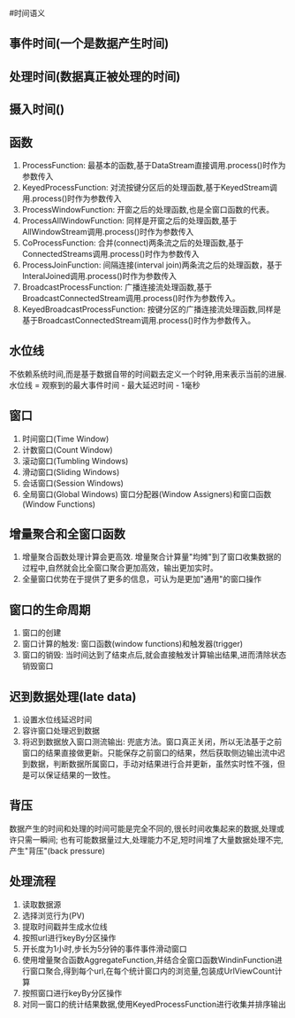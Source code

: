 #时间语义
## 事件时间(一个是数据产生时间)
## 处理时间(数据真正被处理的时间)
## 摄入时间()
## 函数
1. ProcessFunction: 最基本的函数,基于DataStream直接调用.process()时作为参数传入
2. KeyedProcessFunction: 对流按键分区后的处理函数,基于KeyedStream调用.process()时作为参数传入
3. ProcessWindowFunction: 开窗之后的处理函数,也是全窗口函数的代表。
4. ProcessAllWindowFunction: 同样是开窗之后的处理函数,基于AllWindowStream调用.process()时作为参数传入
5. CoProcessFunction: 合并(connect)两条流之后的处理函数,基于ConnectedStreams调用.process()时作为参数传入
6. ProcessJoinFunction: 间隔连接(interval join)两条流之后的处理函数，基于InteralJoined调用.process()时作为参数传入
7. BroadcastProcessFunction: 广播连接流处理函数,基于BroadcastConnectedStream调用.process()时作为参数传入。
8. KeyedBroadcastProcessFunction: 按键分区的广播连接流处理函数,同样是基于BroadcastConnectedStream调用.process()时作为参数传入。
## 水位线
不依赖系统时间,而是基于数据自带的时间戳去定义一个时钟,用来表示当前的进展.
水位线 = 观察到的最大事件时间 - 最大延迟时间 - 1毫秒
## 窗口
1. 时间窗口(Time Window)
2. 计数窗口(Count Window)
3. 滚动窗口(Tumbling Windows)
4. 滑动窗口(Sliding Windows)
5. 会话窗口(Session Windows)
6. 全局窗口(Global Windows)
窗口分配器(Window Assigners)和窗口函数(Window Functions)
## 增量聚合和全窗口函数
1. 增量聚合函数处理计算会更高效. 增量聚合计算量"均摊"到了窗口收集数据的过程中,自然就会比全窗口聚合更加高效，输出更加实时。
2. 全量窗口优势在于提供了更多的信息，可认为是更加"通用"的窗口操作
## 窗口的生命周期
1. 窗口的创建
2. 窗口计算的触发: 窗口函数(window functions)和触发器(trigger)
3. 窗口的销毁: 当时间达到了结束点后,就会直接触发计算输出结果,进而清除状态销毁窗口
## 迟到数据处理(late data)
1. 设置水位线延迟时间
2. 容许窗口处理迟到数据
3. 将迟到数据放入窗口测流输出: 兜底方法。窗口真正关闭，所以无法基于之前窗口的结果直接做更新。只能保存之前窗口的结果，然后获取侧边输出流中迟到数据，判断数据所属窗口，手动对结果进行合并更新，虽然实时性不强，但是可以保证结果的一致性。
## 背压
数据产生的时间和处理的时间可能是完全不同的,很长时间收集起来的数据,处理或许只需一瞬间;
也有可能数据量过大,处理能力不足,短时间堆了大量数据处理不完,产生"背压"(back pressure)
## 处理流程
1. 读取数据源
2. 选择浏览行为(PV)
3. 提取时间戳并生成水位线
4. 按照url进行keyBy分区操作
5. 开长度为1小时,步长为5分钟的事件事件滑动窗口
6. 使用增量聚合函数AggregateFunction,并结合全窗口函数WindinFunction进行窗口聚合,得到每个url,在每个统计窗口内的浏览量,包装成UrlViewCount计算
7. 按照窗口进行keyBy分区操作
8. 对同一窗口的统计结果数据,使用KeyedProcessFunction进行收集并排序输出
